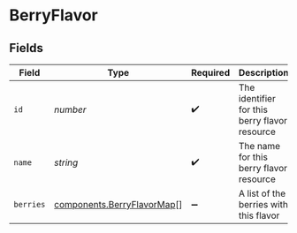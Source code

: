 # BerryFlavor


## Fields

| Field                                                                    | Type                                                                     | Required                                                                 | Description                                                              |
| ------------------------------------------------------------------------ | ------------------------------------------------------------------------ | ------------------------------------------------------------------------ | ------------------------------------------------------------------------ |
| `id`                                                                     | *number*                                                                 | :heavy_check_mark:                                                       | The identifier for this berry flavor resource                            |
| `name`                                                                   | *string*                                                                 | :heavy_check_mark:                                                       | The name for this berry flavor resource                                  |
| `berries`                                                                | [components.BerryFlavorMap](../../models/components/berryflavormap.md)[] | :heavy_minus_sign:                                                       | A list of the berries with this flavor                                   |